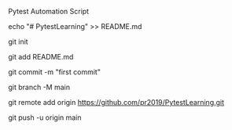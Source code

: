 Pytest Automation Script

echo "# PytestLearning" >> README.md

git init

git add README.md

git commit -m "first commit"

git branch -M main

git remote add origin https://github.com/pr2019/PytestLearning.git

git push -u origin main

